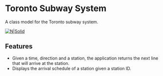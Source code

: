 # Toronto Subway System

A class model for the Toronto subway system.

[![N|Solid](https://upload.wikimedia.org/wikipedia/commons/d/d5/TTC_subway_map_2018.svg)](https://upload.wikimedia.org/wikipedia/commons/d/d5/TTC_subway_map_2018.svg)

## Features

- Given a time, direction and a station, the application returns the next line that will arrive at the station. 
- Displays the arrival schedule of a station given a station ID.

